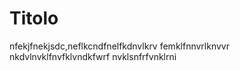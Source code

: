 <h1>Titolo</h1>

<p>nfekjfnekjsdc,neflkcndfnelfkdnvlkrv
  femklfnnvrlknvvr
  nkdvlnvklfnvfklvndkfwrf
  nvklsnfrfvnklrni</p>
  
